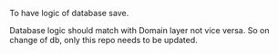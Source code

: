 To have logic of database save.

Database logic should match with Domain layer not vice versa. So on change of db, only this repo
needs to be updated.

